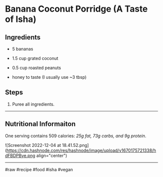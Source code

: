 # Banana Coconut Porridge  (A Taste of Isha)

## Ingredients

*   5 bananas
    
*   1.5 cup grated coconut
    
*   0.5 cup roasted peanuts
    
*   honey to taste (I usually use ~3 tbsp)
    

## Steps

1.  Puree all ingredients.
    

* * *

## Nutritional Informaiton

One serving contains 509 calories: *25g fat, 73g carbs, and 9g protein*.

![Screenshot 2022-12-04 at 18.41.52.png](https://cdn.hashnode.com/res/hashnode/image/upload/v1670175721338/hdFBDPBye.png align="center")

* * *

#raw #recipe #food #isha #vegan